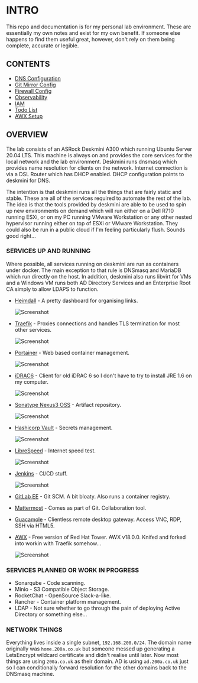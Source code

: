# INTRO

This repo and documentation is for my personal lab environment. These are essentially my own notes and exist for my own benefit. If someone else happens to find them useful great, however, don't rely on them being complete, accurate or legible.

## CONTENTS

* [DNS Configuration](docs/dns.md)
* [Git Mirror Config](docs/git-mirror.md)
* [Firewall Config](docs/ufw.md)
* [Observability](docs/obs.md)
* [IAM](docs/iam.md)
* [Todo List](docs/todo.md)
* [AWX Setup](docs/awx.md)

## OVERVIEW

The lab consists of an ASRock Deskmini A300 which running Ubuntu Server 20.04 LTS. This machine is always on and provides the core services for the local network and the lab environment. Deskmini runs dnsmasq which provides name resolution for clients on the network. Internet connection is via a DSL Router which has DHCP enabled. DHCP configuration points to deskmini for DNS.

The intention is that deskmini runs all the things that are fairly static and stable. These are all of the services required to automate the rest of the lab. The idea is that the tools provided by deskmini are able to be used to spin up new environments on demand which will run either on a Dell R710 running ESXi, or on my PC running VMware Workstation or any other nested hypervisor running either on top of ESXi or VMware Workstation. They could also be run in a public cloud if I'm feeling particularly flush. Sounds good right...

### SERVICES UP AND RUNNING

Where possible, all services running on deskmini are run as containers under docker. The main exception to that rule is DNSmasq and MariaDB which run directly on the host. In addition, deskmini also runs libvirt for VMs and a Windows VM runs both AD Directory Services and an Enterprise Root CA simply to allow LDAPS to function.

* [Heimdall](https://heimdall.200a.co.uk) - A pretty dashboard for organising links. 

  ![Screenshot](docs/img/heimdall.png)
* [Traefik](https://traefik.200a.co.uk) - Proxies connections and handles TLS termination for most other services.

  ![Screenshot](docs/img/traefik-dashboard.png)
* [Portainer](https://portainer.200a.co.uk) - Web based container management.

  ![Screenshot](docs/img/portainer.png)
* [iDRAC6](https://idracweb.200a.co.uk) - Client for old iDRAC 6 so I don't have to try to install JRE 1.6 on my computer.

  ![Screenshot](docs/img/idrac.png)
* [Sonatype Nexus3 OSS](https://nexus.200a.co.uk) - Artifact repository.

  ![Screenshot](docs/img/nexus.png)
* [Hashicorp Vault](https://vault.200a.co.uk) - Secrets management.

  ![Screenshot](docs/img/vault.png)
* [LibreSpeed](https://speed.200a.co.uk) - Internet speed test.

  ![Screenshot](docs/img/librespeed.png)
* [Jenkins](https://jenkins.200a.co.uk) - CI/CD stuff.

  ![Screenshot](docs/img/jenkins.png)
* [GitLab EE](https://gitlab.200a.co.uk) - Git SCM. A bit bloaty. Also runs a container registry.
* [Mattermost](https://mattermost.200a.co.uk) - Comes as part of Git. Collaboration tool.
* [Guacamole](https://guac.200a.co.uk) - Clientless remote desktop gateway. Access VNC, RDP, SSH via HTML5.
* [AWX](https://awx.200a.co.uk) - Free version of Red Hat Tower. AWX v18.0.0. Knifed and forked into workin with Traefik somehow...

  ![Screenshot](docs/img/awx-login.png)

### SERVICES PLANNED OR WORK IN PROGRESS

* Sonarqube - Code scanning.
* Minio - S3 Compatible Object Storage.
* RocketChat - OpenSource Slack-a-like.
* Rancher - Container platform management.
* LDAP - Not sure whether to go through the pain of deploying Active Directory or something else...

### NETWORK THINGS

Everything lives inside a single subnet, `192.168.200.0/24`. The domain name originally was `home.200a.co.uk` but someone messed up generating a LetsEncrypt wildcard certificate and didn't realise until later. Now most things are using `200a.co.uk` as their domain. AD is using `ad.200a.co.uk` just so I can conditionally forward resolution for the other domains back to the DNSmasq machine.
